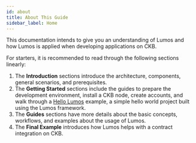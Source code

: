 ```yaml
---
id: about
title: About This Guide
sidebar_label: Home
---
```

This documentation intends to give you an understanding of Lumos and how Lumos is applied when developing applications on CKB. <!--This documentation guide offers the informational content to help you get started developing CKB DApps on the Lumos framework.-->

For starters, it is recommended to read through the following sections linearly:

1. The **Introduction** sections introduce the architecture, components, general scenarios, and prerequisites.
2. The **Getting Started** sections include the guides to prepare the development environment, install a CKB node, create accounts, and walk through a [Hello Lumos](../preparation/hellolumos) example, a simple hello world project built using the Lumos framework.
3. The **Guides** sections have more details about the basic concepts, workflows, and examples about the usage of Lumos.
4. The **Final Example** introduces how Lumos helps with a contract integration on CKB.

